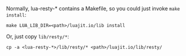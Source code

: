 Normally, lua-resty-* contains a Makefile, so you could just invoke `make install`:

``` shell
make LUA_LIB_DIR=<path>/luajit.io/lib install
```

Or, just copy `lib/resty/*`:

``` shell
cp -a <lua-resty-*>/lib/resty/* <path>/luajit.io/lib/resty/
```
